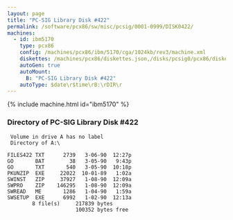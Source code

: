 ```yaml
---
layout: page
title: "PC-SIG Library Disk #422"
permalink: /software/pcx86/sw/misc/pcsig/0001-0999/DISK0422/
machines:
  - id: ibm5170
    type: pcx86
    config: /machines/pcx86/ibm/5170/cga/1024kb/rev3/machine.xml
    diskettes: /machines/pcx86/diskettes.json,/disks/pcsig0/pcx86/diskettes.json
    autoGen: true
    autoMount:
      B: "PC-SIG Library Disk #422"
    autoType: $date\r$time\rB:\rDIR\r
---
```


{% include machine.html id="ibm5170" %}

### Directory of PC-SIG Library Disk #422

     Volume in drive A has no label
     Directory of A:\

    FILES422 TXT      2739   3-06-90  12:27p
    GO       BAT        38   3-05-90   9:43p
    GO       TXT       540   3-05-90  10:18p
    PKUNZIP  EXE     22022  10-01-89   1:02a
    SWINST   ZIP     37927   1-08-90  12:09a
    SWPRO    ZIP    146295   1-08-90  12:09a
    SWREAD   ME       1286   1-04-90   1:59a
    SWSETUP  EXE      6992   1-02-90  12:13a
            8 file(s)     217839 bytes
                          100352 bytes free
